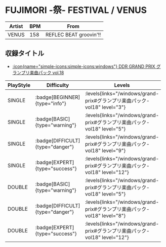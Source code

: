 # FUJIMORI -祭- FESTIVAL / VENUS

|Artist|BPM|From|
|------|---|----|
|VENUS|158|REFLEC BEAT groovin'!!|

## 収録タイトル

- [:icon{name="simple-icons:simple-icons:windows"} DDR GRAND PRIX グランプリ楽曲パック vol.18](/windows/grand-prix#グランプリ楽曲パック-vol18)

|PlayStyle|Difficulty|Levels|Notes|Movie|
|---------|----------|------|-----|-----|
|SINGLE| :badge[BEGINNER]{type="info"}| :levels{links="/windows/grand-prix#グランプリ楽曲パック-vol18" level="3"}|131/1||
|SINGLE| :badge[BASIC]{type="warning"}| :levels{links="/windows/grand-prix#グランプリ楽曲パック-vol18" level="5"}|182/5||
|SINGLE| :badge[DIFFICULT]{type="danger"}| :levels{links="/windows/grand-prix#グランプリ楽曲パック-vol18" level="9"}|283/16||
|SINGLE| :badge[EXPERT]{type="success"}| :levels{links="/windows/grand-prix#グランプリ楽曲パック-vol18" level="12"}|391/10||
|DOUBLE| :badge[BASIC]{type="warning"}| :levels{links="/windows/grand-prix#グランプリ楽曲パック-vol18" level="5"}|180/3||
|DOUBLE| :badge[DIFFICULT]{type="danger"}| :levels{links="/windows/grand-prix#グランプリ楽曲パック-vol18" level="8"}|285/10||
|DOUBLE| :badge[EXPERT]{type="success"}| :levels{links="/windows/grand-prix#グランプリ楽曲パック-vol18" level="12"}|356/8||
